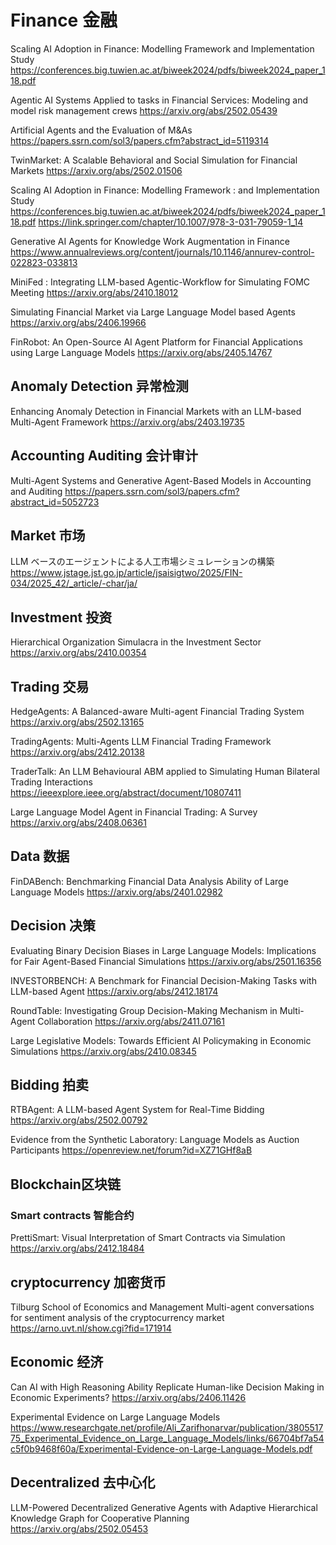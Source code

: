 # Finance 金融

Scaling AI Adoption in Finance: Modelling Framework and Implementation Study
https://conferences.big.tuwien.ac.at/biweek2024/pdfs/biweek2024_paper_118.pdf

Agentic AI Systems Applied to tasks in Financial Services: Modeling and model risk management crews
https://arxiv.org/abs/2502.05439

Artificial Agents and the Evaluation of M&As
https://papers.ssrn.com/sol3/papers.cfm?abstract_id=5119314

TwinMarket: A Scalable Behavioral and Social Simulation for Financial Markets
https://arxiv.org/abs/2502.01506

Scaling AI Adoption in Finance: Modelling Framework : and Implementation Study
https://conferences.big.tuwien.ac.at/biweek2024/pdfs/biweek2024_paper_118.pdf
https://link.springer.com/chapter/10.1007/978-3-031-79059-1_14

Generative AI Agents for Knowledge Work Augmentation in Finance
https://www.annualreviews.org/content/journals/10.1146/annurev-control-022823-033813

MiniFed : Integrating LLM-based Agentic-Workflow for Simulating FOMC Meeting
https://arxiv.org/abs/2410.18012

Simulating Financial Market via Large Language Model based Agents
https://arxiv.org/abs/2406.19966

FinRobot: An Open-Source AI Agent Platform for Financial Applications using Large Language Models
https://arxiv.org/abs/2405.14767

## Anomaly Detection 异常检测
Enhancing Anomaly Detection in Financial Markets with an LLM-based Multi-Agent Framework
https://arxiv.org/abs/2403.19735

## Accounting Auditing 会计审计
Multi-Agent Systems and Generative Agent-Based Models in Accounting and Auditing
https://papers.ssrn.com/sol3/papers.cfm?abstract_id=5052723

## Market 市场
LLM ベースのエージェントによる人工市場シミュレーションの構築
https://www.jstage.jst.go.jp/article/jsaisigtwo/2025/FIN-034/2025_42/_article/-char/ja/

## Investment 投资
Hierarchical Organization Simulacra in the Investment Sector
https://arxiv.org/abs/2410.00354

## Trading 交易
HedgeAgents: A Balanced-aware Multi-agent Financial Trading System
https://arxiv.org/abs/2502.13165

TradingAgents: Multi-Agents LLM Financial Trading Framework
https://arxiv.org/abs/2412.20138

TraderTalk: An LLM Behavioural ABM applied to Simulating Human Bilateral Trading Interactions
https://ieeexplore.ieee.org/abstract/document/10807411

Large Language Model Agent in Financial Trading: A Survey
https://arxiv.org/abs/2408.06361

## Data 数据
FinDABench: Benchmarking Financial Data Analysis Ability of Large Language Models
https://arxiv.org/abs/2401.02982

## Decision 决策
Evaluating Binary Decision Biases in Large Language Models: Implications for Fair Agent-Based Financial Simulations
https://arxiv.org/abs/2501.16356

INVESTORBENCH: A Benchmark for Financial Decision-Making Tasks with LLM-based Agent
https://arxiv.org/abs/2412.18174

RoundTable: Investigating Group Decision-Making Mechanism in Multi-Agent Collaboration
https://arxiv.org/abs/2411.07161

Large Legislative Models: Towards Efficient AI Policymaking in Economic Simulations
https://arxiv.org/abs/2410.08345

## Bidding 拍卖
RTBAgent: A LLM-based Agent System for Real-Time Bidding
https://arxiv.org/abs/2502.00792

Evidence from the Synthetic Laboratory: Language Models as Auction Participants
https://openreview.net/forum?id=XZ71GHf8aB

## Blockchain区块链
### Smart contracts 智能合约
PrettiSmart: Visual Interpretation of Smart Contracts via Simulation
https://arxiv.org/abs/2412.18484

## cryptocurrency 加密货币
Tilburg School of Economics and Management Multi-agent conversations for sentiment analysis of the cryptocurrency market
https://arno.uvt.nl/show.cgi?fid=171914

## Economic 经济
Can AI with High Reasoning Ability Replicate Human-like Decision Making in Economic Experiments?
https://arxiv.org/abs/2406.11426

Experimental Evidence on Large Language Models
https://www.researchgate.net/profile/Ali_Zarifhonarvar/publication/380551775_Experimental_Evidence_on_Large_Language_Models/links/66704bf7a54c5f0b9468f60a/Experimental-Evidence-on-Large-Language-Models.pdf

## Decentralized 去中心化 
LLM-Powered Decentralized Generative Agents with Adaptive Hierarchical Knowledge Graph for Cooperative Planning
https://arxiv.org/abs/2502.05453


